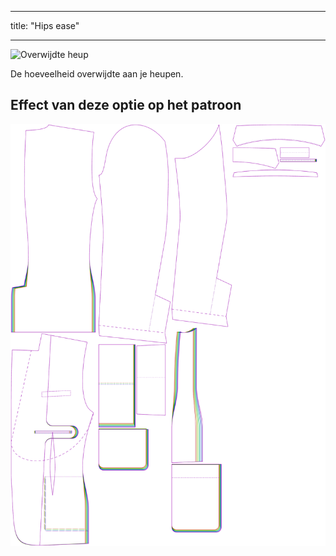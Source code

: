 - - -
title: "Hips ease"
- - -

![Overwijdte heup](hipsease.svg)

De hoeveelheid overwijdte aan je heupen.

## Effect van deze optie op het patroon

![Deze afbeelding toont het effect van deze optie door meerdere varianten die een andere waarde hebben voor deze optie te vervangen](jaeger_hipsease_sample.svg "Effect of this option on the pattern")
